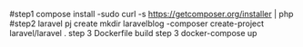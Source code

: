 
#step1 compose install
  -sudo curl -s https://getcomposer.org/installer | php          #step2 laravel pj create
  mkdir laravelblog
  -composer create-project laravel/laravel .
  step 3 Dockerfile build
  step 3 docker-compose up
